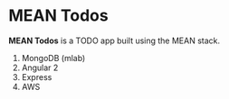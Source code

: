 # MEAN Todos

**MEAN Todos** is a TODO app built using the MEAN stack. 

1. MongoDB (mlab)
2. Angular 2
3. Express
4. AWS

